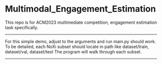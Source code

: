 # Multimodal_Engagement_Estimation

This repo is for ACM2023 multimediate competition, engagement estimation task specifically.

--------------------------------------------------------------------------------------------

For this simple demo, adjust to the arguments and run main.py should work.
To be detailed, each NoXi subset should locate in path like dataset/train, dataset/val, dataset/test
The program will walk through each subset.

--------------------------------------------------------------------------------------------
